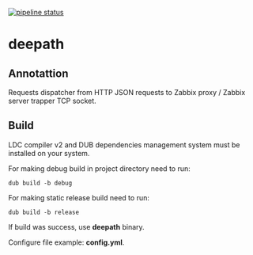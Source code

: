 [![pipeline status](https://gitlab.com/f.chertiev/deepath/badges/main/pipeline.svg)](https://gitlab.com/f.chertiev/deepath/-/commits/main)

# deepath

## Annotattion

Requests dispatcher from HTTP JSON requests to Zabbix proxy / Zabbix server trapper TCP socket.

## Build

LDC compiler v2 and DUB dependencies management system must be installed on your system.

For making debug build in project directory need to run:
```
dub build -b debug
```

For making static release build need to run:
```
dub build -b release
```

If build was success, use **deepath** binary.

Configure file example: **config.yml**.
